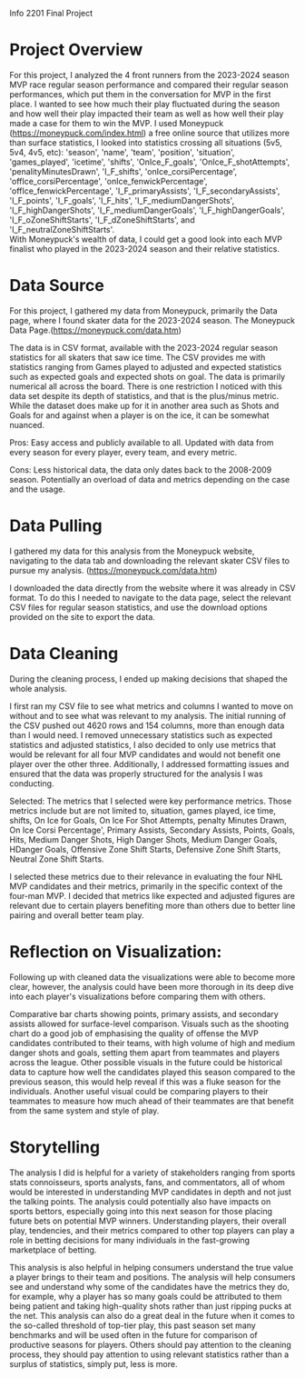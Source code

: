 Info 2201 Final Project

# Project Overview

For this project, I analyzed the 4 front runners from the 2023-2024 season MVP race regular season performance and compared their regular season performances, which put them in the conversation for MVP in the first place. I wanted to see how much their play fluctuated during the season and how well their play impacted their team as well as how well their play made a case for them to win the MVP.
I used Moneypuck (https://moneypuck.com/index.html) a free online source that utilizes more than surface statistics, I looked into statistics crossing all situations (5v5, 5v4, 4v5, etc): 'season', 'name', 'team', 'position', 'situation', 'games_played', 'icetime', 'shifts', 'OnIce_F_goals', 'OnIce_F_shotAttempts', 'penalityMinutesDrawn', 'I_F_shifts', 'onIce_corsiPercentage', 'offIce_corsiPercentage', 'onIce_fenwickPercentage', 'offIce_fenwickPercentage', 'I_F_primaryAssists', 'I_F_secondaryAssists', 'I_F_points', 'I_F_goals', 'I_F_hits', 'I_F_mediumDangerShots', 'I_F_highDangerShots', 'I_F_mediumDangerGoals', 'I_F_highDangerGoals', 'I_F_oZoneShiftStarts', 'I_F_dZoneShiftStarts', and 'I_F_neutralZoneShiftStarts'.  
With Moneypuck's wealth of data, I could get a good look into each MVP finalist who played in the 2023-2024 season and their relative statistics. 

# Data Source

For this project, I gathered my data from Moneypuck, primarily the Data page, where I found skater data for the 2023-2024 season. The Moneypuck Data Page.(https://moneypuck.com/data.htm)

The data is in CSV format, available with the 2023-2024 regular season statistics for all skaters that saw ice time. The CSV provides me with statistics ranging from Games played to adjusted and expected statistics such as expected goals and expected shots on goal. The data is primarily numerical all across the board. There is one restriction I noticed with this data set despite its depth of statistics, and that is the plus/minus metric. While the dataset does make up for it in another area such as Shots and Goals for and against when a player is on the ice, it can be somewhat nuanced.

Pros: Easy access and publicly available to all. Updated with data from every season for every player, every team, and every metric. 

Cons: Less historical data, the data only dates back to the 2008-2009 season. Potentially an overload of data and metrics depending on the case and the usage.

# Data Pulling

I gathered my data for this analysis from the Moneypuck website, navigating to the data tab and downloading the relevant skater CSV files to pursue my analysis. (https://moneypuck.com/data.htm)

I downloaded the data directly from the website where it was already in CSV format. To do this I needed to navigate to the data page, select the relevant CSV files for regular season statistics, and use the download options provided on the site to export the data.

# Data Cleaning

During the cleaning process, I ended up making decisions that shaped the whole analysis. 

I first ran my CSV file to see what metrics and columns I wanted to move on without and to see what was relevant to my analysis. The initial running of the CSV pushed out 4620 rows and 154 columns, more than enough data than I would need. I removed unnecessary statistics such as expected statistics and adjusted statistics, I also decided to only use metrics that would be relevant for all four MVP candidates and would not benefit one player over the other three. Additionally, I addressed formatting issues and ensured that the data was properly structured for the analysis I was conducting.

Selected: The metrics that I selected were key performance metrics. Those metrics include but are not limited to, situation, games played, ice time, shifts, On Ice for Goals, On Ice For Shot Attempts, penalty Minutes Drawn, On Ice Corsi Percentage', Primary Assists, Secondary Assists, Points, Goals, Hits, Medium Danger Shots, High Danger Shots, Medium Danger Goals, HDanger Goals, Offensive Zone Shift Starts, Defensive Zone Shift Starts, Neutral Zone Shift Starts.

I selected these metrics due to their relevance in evaluating the four NHL MVP candidates and their metrics, primarily in the specific context of the four-man MVP. I decided that metrics like expected and adjusted figures are relevant due to certain players benefiting more than others due to better line pairing and overall better team play.

# Reflection on Visualization:

Following up with cleaned data the visualizations were able to become more clear, however, the analysis could have been more thorough in its deep dive into each player's visualizations before comparing them with others.

Comparative bar charts showing points, primary assists, and secondary assists allowed for surface-level comparison. Visuals such as the shooting chart do a good job of emphasising the quality of offense the MVP candidates contributed to their teams, with high volume of high and medium danger shots and goals, setting them apart from teammates and players across the league. Other possible visuals in the future could be historical data to capture how well the candidates played this season compared to the previous season, this would help reveal if this was a fluke season for the individuals. Another useful visual could be comparing players to their teammates to measure how much ahead of their teammates are that benefit from the same system and style of play. 

# Storytelling

The analysis I did is helpful for a variety of stakeholders ranging from sports stats connoisseurs, sports analysts, fans, and commentators, all of whom would be interested in understanding MVP candidates in depth and not just the talking points. The analysis could potentially also have impacts on sports bettors, especially going into this next season for those placing future bets on potential MVP winners. Understanding players, their overall play, tendencies, and their metrics compared to other top players can play a role in betting decisions for many individuals in the fast-growing marketplace of betting. 

This analysis is also helpful in helping consumers understand the true value a player brings to their team and positions. The analysis will help consumers see and understand why some of the candidates have the metrics they do, for example, why a player has so many goals could be attributed to them being patient and taking high-quality shots rather than just ripping pucks at the net. This analysis can also do a great deal in the future when it comes to the so-called threshold of top-tier play, this past season set many benchmarks and will be used often in the future for comparison of productive seasons for players. Others should pay attention to the cleaning process, they should pay attention to using relevant statistics rather than a surplus of statistics, simply put, less is more. 






